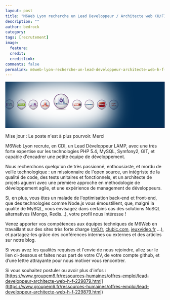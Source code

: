 ```yaml
---
layout: post
title: "M6Web Lyon recherche un Lead Developpeur / Architecte web (H/F) en CDI"
description: ""
author: bedrock
category: 
tags: [recrutement]
image:
  feature: 
  credit: 
  creditlink: 
comments: false  
permalink: m6web-lyon-recherche-un-lead-developpeur-architecte-web-h-f-en-cdi
---
```


![M6Web Lyon recherche un Lead Developpeur / Architecte web (H/F) en CDI](/images/posts/imgob/0-00-30-83-201302-ob_e427fc_05646956-photo-galaxie-m6-web-jpg.png)

Mise jour : Le poste n'est à plus pourvoir. Merci

M6Web Lyon recrute, en CDI, un Lead Développeur LAMP, avec une très forte expertise sur les technologies PHP 5.4, MySQL, Symfony2, GIT, et capable d'encadrer une petite équipe de développement.

Nous recherchons quelqu'un de très passionné, enthousiaste, et mordu de veille technologique : un missionnaire de l'open source, un intégriste de la qualité de code, des tests unitaires et fonctionnels, et un architecte de projets aguerri avec une première approche en méthodologie de développement agile, et une expérience de management de développeurs.

Si, en plus, vous êtes un malade de l'optimisation back-end et front-end, que des technologies comme Node.js vous émoustillent, que, malgré la qualité de MySQL, vous envisagez dans certains cas des solutions NoSQL alternatives (Mongo, Redis…), votre profil nous intéresse !

Venez apporter vos compétences aux équipes techniques de M6Web en travaillant sur des sites très forte charge ([m6.fr](https://www.m6.fr), [clubic.com](https://www.clubic.com), [jeuxvideo.fr](https://www.jeuxvideo.fr) …), et partagez-les grâce des conférences internes ou externes et des articles sur notre blog.

Si vous avez les qualités requises et l'envie de nous rejoindre, allez sur le lien ci-dessous et faites nous part de votre CV, de votre compte github, et d’une lettre attrayante pour nous motiver vous rencontrer.

Si vous souhaitez postuler ou avoir plus d'infos : [https://www.groupem6.fr/ressources-humaines/offres-emploi/lead-developpeur-architecte-web-h-f-229879.html](https://www.groupem6.fr/ressources-humaines/offres-emploi/lead-developpeur-architecte-web-h-f-229879.html)



